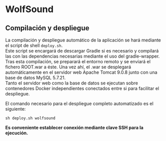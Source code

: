 # WolfSound

## Compilación y despliegue
La compilación y despliegue automático de la aplicación se hará mediante el script de shell
`deploy.sh`.  
Este script se encargará de descargar Gradle si es necesario y compilará las con las dependencias 
necesarias mediante el uso del gradle-wrapper. Tras esta compilación, se preparará el entorno
remoto y se enviará el fichero ROOT.war a éste.  Una vez ahí, el .war se desplegará automáticamente 
en el servidor web Apache Tomcat 9.0.8 junto con una base de datos MySQL 5.7.21.  
Tanto el servidor web como la base de datos se ejecutan sobre contenedores Docker
independientes conectados entre si para facilitar el despliegue. 

El comando necesario para el despliegue completo automatizado es el siguiente:

```
sh deploy.sh wolfsound
```

**Es conveniente establecer conexión mediante clave SSH para la ejecución.**
 
